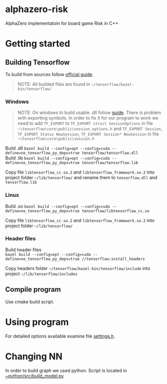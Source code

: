 # alphazero-risk
AlphaZero implementatoin for board game Risk in C++

# Getting started

## Building Tensorflow
To build from sources follow [official guide](https://www.tensorflow.org/install).

> NOTE: All builded files are found in `~/tensorflow/bazel-bin/tensorflow/`
### Windows
>NOTE: On windows to build usable .dll follow [guide](https://medium.com/@ashley.tharp/btw-if-you-enjoy-my-tutorial-i-always-appreciate-endorsements-on-my-linkedin-https-www-linkedin-a6d6fcba1e44). There is problem with exporting symbols. In order to fix it for our program to work we need to add `TF_EXPORT` to `TF_EXPORT struct SessionOptions` in file `~\tensorflow\core\public\session_options.h` and `TF_EXPORT Session`, `TF_EXPORT Status NewSession`, `TF_EXPORT Session* NewSession` in file `~\tensorflow\core\public\session.h`  

Build .dll `bazel build --config=opt --config=cuda --define=no_tensorflow_py_deps=true tensorflow/tensorflow.dll`  
Build .lib `bazel build --config=opt --config=cuda --define=no_tensorflow_py_deps=true tensorflow/tensorflow.lib`  

Copy file `libtensorflow_cc.so.2` and `libtensorflow_framework.so.2` into project folder `~/lib/tensorflow/` and rename them to `tensorflow.dll` and `tensorflow.lib`

### Linux 
Build .so `bazel build --config=opt --config=cuda --define=no_tensorflow_py_deps=true tensorflow/libtensorflow_cc.so`

Copy file `libtensorflow_cc.so.2` and `libtensorflow_framework.so.2` into project folder `~/lib/tensorflow/`

### Header files
Build header files  
`bazel build --config=opt --config=cuda --define=no_tensorflow_py_deps=true //tensorflow:install_headers`

Copy headers folder `~/tensorflow/bazel-bin/tensorflow/include` into project `~/lib/tensorflow/includes`

## Compile program
Use cmake build script.

# Using program
For detailed options available examine file [settings.h](https://github.com/JGasp/alphazero-risk/blob/master/src/settings.h).

# Changing NN
In order to build graph we used python. Script is located in [~python/src/build_model.py](https://github.com/JGasp/alphazero-risk/blob/master/python/src/build_graph.py)
